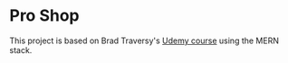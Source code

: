 # Pro Shop

This project is based on Brad Traversy's [Udemy course](https://www.udemy.com/course/mern-ecommerce) using the MERN stack.

